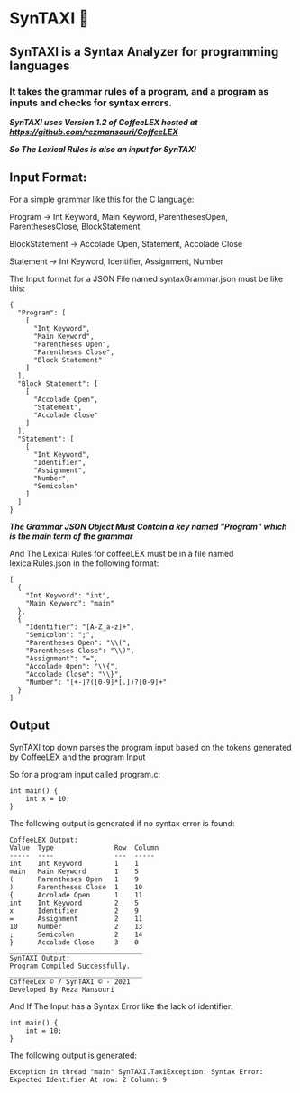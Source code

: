 # SynTAXI 🚕
## SynTAXI is a Syntax Analyzer for programming languages
### It takes the grammar rules of a program, and a program as inputs and checks for syntax errors.

***SynTAXI uses Version 1.2 of CoffeeLEX hosted at https://github.com/rezmansouri/CoffeeLEX***

***So The Lexical Rules is also an input for SynTAXI***

## Input Format:

For a simple grammar like this for the C language:

Program -> Int Keyword, Main Keyword, ParenthesesOpen, ParenthesesClose, BlockStatement

BlockStatement -> Accolade Open, Statement, Accolade Close

Statement -> Int Keyword, Identifier, Assignment, Number

The Input format for a JSON File named syntaxGrammar.json must be like this:
```
{
  "Program": [
    [
      "Int Keyword",
      "Main Keyword",
      "Parentheses Open",
      "Parentheses Close",
      "Block Statement"
    ]
  ],
  "Block Statement": [
    [
      "Accolade Open",
      "Statement",
      "Accolade Close"
    ]
  ],
  "Statement": [
    [
      "Int Keyword",
      "Identifier",
      "Assignment",
      "Number",
      "Semicolon"
    ]
  ]
}
```

***The Grammar JSON Object Must Contain a key named "Program" which is the main term of the grammar***


And The Lexical Rules for coffeeLEX must be in a file named lexicalRules.json in the following format:

```
[
  {
    "Int Keyword": "int",
    "Main Keyword": "main"
  },
  {
    "Identifier": "[A-Z_a-z]+",
    "Semicolon": ";",
    "Parentheses Open": "\\(",
    "Parentheses Close": "\\)",
    "Assignment": "=",
    "Accolade Open": "\\{",
    "Accolade Close": "\\}",
    "Number": "[+-]?([0-9]*[.])?[0-9]+"
  }
]
```

## Output

SynTAXI top down parses the program input based on the tokens generated by CoffeeLEX and the program Input

So for a program input called program.c:
```
int main() {
    int x = 10;
}
```
The following output is generated if no syntax error is found:

```
CoffeeLEX Output: 
Value  Type               Row  Column  
-----  ----               ---  -----   
int    Int Keyword        1    1       
main   Main Keyword       1    5       
(      Parentheses Open   1    9       
)      Parentheses Close  1    10      
{      Accolade Open      1    11      
int    Int Keyword        2    5       
x      Identifier         2    9       
=      Assignment         2    11      
10     Number             2    13      
;      Semicolon          2    14      
}      Accolade Close     3    0       
_________________________________
SynTAXI Output: 
Program Compiled Successfully.
_________________________________
CoffeeLex © / SynTAXI © - 2021
Developed By Reza Mansouri
```

And If The Input has a Syntax Error like the lack of identifier:
```
int main() {
    int = 10;
}
```
The following output is generated:
```
Exception in thread "main" SynTAXI.TaxiException: Syntax Error: Expected Identifier At row: 2 Column: 9
```
